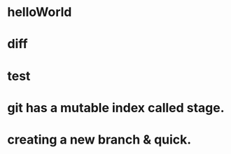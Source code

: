 # helloWorld
# diff
# test
## 
# git has a mutable index called stage.
# creating a new branch & quick.

